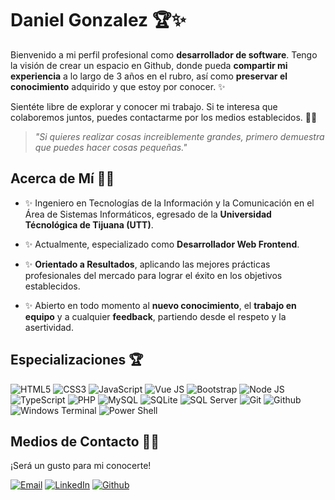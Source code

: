 # **Daniel Gonzalez** 🏆✨

Bienvenido a mi perfil profesional como **desarrollador de software**. Tengo la visión de crear un espacio en Github, donde pueda **compartir mi experiencia** a lo largo de 3 años en el rubro, así como **preservar el conocimiento** adquirido y que estoy por conocer. ✨

Sientéte libre de explorar y conocer mi trabajo. Si te interesa que colaboremos juntos, puedes contactarme por los medios establecidos. 🙌🏻

> *"Si quieres realizar cosas increiblemente grandes, primero demuestra que puedes hacer cosas pequeñas."*

## **Acerca de Mí** 🙌🏻

- ✨ Ingeniero en Tecnologías de la Información y la Comunicación en el Área de Sistemas Informáticos, egresado de la **Universidad Técnológica de Tijuana (UTT)**.

- ✨ Actualmente, especializado como **Desarrollador Web Frontend**. 

- ✨ **Orientado a Resultados**, aplicando las mejores prácticas profesionales del mercado para lograr el éxito en los objetivos establecidos.

- ✨ Abierto en todo momento al **nuevo conocimiento**, el **trabajo en equipo** y a cualquier **feedback**, partiendo desde el respeto y la asertividad.

## **Especializaciones** 🏆

<img src="https://img.shields.io/badge/HTML5-E34F26?style=for-the-badge&logo=html5&logoColor=white" alt="HTML5">
<img src="https://img.shields.io/badge/CSS3-1572B6?style=for-the-badge&logo=css3&logoColor=white" alt="CSS3">
<img src="https://img.shields.io/badge/JavaScript-323330?style=for-the-badge&logo=javascript&logoColor=F7DF1E" alt="JavaScript">
<img src="https://img.shields.io/badge/Vue.js-35495E?style=for-the-badge&logo=vue.js&logoColor=4FC08D" alt="Vue JS">
<img src="https://img.shields.io/badge/Bootstrap-563D7C?style=for-the-badge&logo=bootstrap&logoColor=white" alt="Bootstrap">
<img src="https://img.shields.io/badge/Node.js-43853D?style=for-the-badge&logo=node.js&logoColor=white" alt="Node JS">
<img src="https://img.shields.io/badge/TypeScript-007ACC?style=for-the-badge&logo=typescript&logoColor=white" alt="TypeScript">
<img src="https://img.shields.io/badge/PHP-777BB4?style=for-the-badge&logo=php&logoColor=white" alt="PHP">
<img src="https://img.shields.io/badge/MySQL-00000F?style=for-the-badge&logo=mysql&logoColor=white" alt="MySQL">
<img src="https://img.shields.io/badge/SQLite-07405E?style=for-the-badge&logo=sqlite&logoColor=white" alt="SQLite">
<img src="https://img.shields.io/badge/Microsoft_SQL_Server-CC2927?style=for-the-badge&logo=microsoft-sql-server&logoColor=white" alt="SQL Server">
<img src="https://img.shields.io/badge/GIT-E44C30?style=for-the-badge&logo=git&logoColor=white" alt="Git">
<img src="https://img.shields.io/badge/GitHub-100000?style=for-the-badge&logo=github&logoColor=white" alt="Github">
<img src="https://img.shields.io/badge/windows%20terminal-4D4D4D?style=for-the-badge&logo=windows%20terminal&logoColor=white" alt="Windows Terminal">
<img src="https://img.shields.io/badge/powershell-5391FE?style=for-the-badge&logo=powershell&logoColor=white" alt="Power Shell">

## **Medios de Contacto** 🤝🏻

¡Será un gusto para mi conocerte!

[![Email](https://img.shields.io/badge/Gmail-D14836?style=for-the-badge&logo=gmail&logoColor=white)](mailto:danieldev.info@gmail.com)
[![LinkedIn](https://img.shields.io/badge/LinkedIn-0077B5?style=for-the-badge&logo=linkedin&logoColor=white)](https://www.linkedin.com/in/daniel-gonzalez-dev/)
[![Github](https://img.shields.io/badge/GitHub-100000?style=for-the-badge&logo=github&logoColor=white)](https://github.com/Daniel-Dev23)

